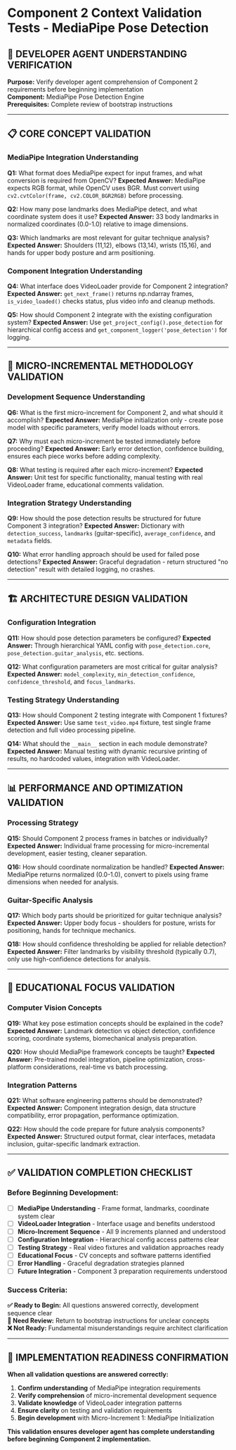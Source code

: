 # Component 2 Context Validation Tests - MediaPipe Pose Detection

## 🧪 **DEVELOPER AGENT UNDERSTANDING VERIFICATION**

**Purpose:** Verify developer agent comprehension of Component 2 requirements before beginning implementation  
**Component:** MediaPipe Pose Detection Engine  
**Prerequisites:** Complete review of bootstrap instructions  

---

## 📋 **CORE CONCEPT VALIDATION**

### **MediaPipe Integration Understanding**

**Q1:** What format does MediaPipe expect for input frames, and what conversion is required from OpenCV?
**Expected Answer:** MediaPipe expects RGB format, while OpenCV uses BGR. Must convert using `cv2.cvtColor(frame, cv2.COLOR_BGR2RGB)` before processing.

**Q2:** How many pose landmarks does MediaPipe detect, and what coordinate system does it use?
**Expected Answer:** 33 body landmarks in normalized coordinates (0.0-1.0) relative to image dimensions.

**Q3:** Which landmarks are most relevant for guitar technique analysis?
**Expected Answer:** Shoulders (11,12), elbows (13,14), wrists (15,16), and hands for upper body posture and arm positioning.

### **Component Integration Understanding**

**Q4:** What interface does VideoLoader provide for Component 2 integration?
**Expected Answer:** `get_next_frame()` returns np.ndarray frames, `is_video_loaded()` checks status, plus video info and cleanup methods.

**Q5:** How should Component 2 integrate with the existing configuration system?
**Expected Answer:** Use `get_project_config().pose_detection` for hierarchical config access and `get_component_logger('pose_detection')` for logging.

---

## 🔬 **MICRO-INCREMENTAL METHODOLOGY VALIDATION**

### **Development Sequence Understanding**

**Q6:** What is the first micro-increment for Component 2, and what should it accomplish?
**Expected Answer:** MediaPipe initialization only - create pose model with specific parameters, verify model loads without errors.

**Q7:** Why must each micro-increment be tested immediately before proceeding?
**Expected Answer:** Early error detection, confidence building, ensures each piece works before adding complexity.

**Q8:** What testing is required after each micro-increment?
**Expected Answer:** Unit test for specific functionality, manual testing with real VideoLoader frame, educational comments validation.

### **Integration Strategy Understanding**

**Q9:** How should the pose detection results be structured for future Component 3 integration?
**Expected Answer:** Dictionary with `detection_success`, `landmarks` (guitar-specific), `average_confidence`, and `metadata` fields.

**Q10:** What error handling approach should be used for failed pose detections?
**Expected Answer:** Graceful degradation - return structured "no detection" result with detailed logging, no crashes.

---

## 🏗️ **ARCHITECTURE DESIGN VALIDATION**

### **Configuration Integration**

**Q11:** How should pose detection parameters be configured?
**Expected Answer:** Through hierarchical YAML config with `pose_detection.core`, `pose_detection.guitar_analysis`, etc. sections.

**Q12:** What configuration parameters are most critical for guitar analysis?
**Expected Answer:** `model_complexity`, `min_detection_confidence`, `confidence_threshold`, and `focus_landmarks`.

### **Testing Strategy Understanding**

**Q13:** How should Component 2 testing integrate with Component 1 fixtures?
**Expected Answer:** Use same `test_video.mp4` fixture, test single frame detection and full video processing pipeline.

**Q14:** What should the `__main__` section in each module demonstrate?
**Expected Answer:** Manual testing with dynamic recursive printing of results, no hardcoded values, integration with VideoLoader.

---

## 📊 **PERFORMANCE AND OPTIMIZATION VALIDATION**

### **Processing Strategy**

**Q15:** Should Component 2 process frames in batches or individually?
**Expected Answer:** Individual frame processing for micro-incremental development, easier testing, cleaner separation.

**Q16:** How should coordinate normalization be handled?
**Expected Answer:** MediaPipe returns normalized (0.0-1.0), convert to pixels using frame dimensions when needed for analysis.

### **Guitar-Specific Analysis**

**Q17:** Which body parts should be prioritized for guitar technique analysis?
**Expected Answer:** Upper body focus - shoulders for posture, wrists for positioning, hands for technique mechanics.

**Q18:** How should confidence thresholding be applied for reliable detection?
**Expected Answer:** Filter landmarks by visibility threshold (typically 0.7), only use high-confidence detections for analysis.

---

## 🔗 **EDUCATIONAL FOCUS VALIDATION**

### **Computer Vision Concepts**

**Q19:** What key pose estimation concepts should be explained in the code?
**Expected Answer:** Landmark detection vs object detection, confidence scoring, coordinate systems, biomechanical analysis preparation.

**Q20:** How should MediaPipe framework concepts be taught?
**Expected Answer:** Pre-trained model integration, pipeline optimization, cross-platform considerations, real-time vs batch processing.

### **Integration Patterns**

**Q21:** What software engineering patterns should be demonstrated?
**Expected Answer:** Component integration design, data structure compatibility, error propagation, performance optimization.

**Q22:** How should the code prepare for future analysis components?
**Expected Answer:** Structured output format, clear interfaces, metadata inclusion, guitar-specific landmark extraction.

---

## ✅ **VALIDATION COMPLETION CHECKLIST**

### **Before Beginning Development:**
- [ ] **MediaPipe Understanding** - Frame format, landmarks, coordinate system clear
- [ ] **VideoLoader Integration** - Interface usage and benefits understood
- [ ] **Micro-Increment Sequence** - All 9 increments planned and understood
- [ ] **Configuration Integration** - Hierarchical config access patterns clear
- [ ] **Testing Strategy** - Real video fixtures and validation approaches ready
- [ ] **Educational Focus** - CV concepts and software patterns identified
- [ ] **Error Handling** - Graceful degradation strategies planned
- [ ] **Future Integration** - Component 3 preparation requirements understood

### **Success Criteria:**
**✅ Ready to Begin:** All questions answered correctly, development sequence clear  
**🔄 Need Review:** Return to bootstrap instructions for unclear concepts  
**❌ Not Ready:** Fundamental misunderstandings require architect clarification  

---

## 🎯 **IMPLEMENTATION READINESS CONFIRMATION**

**When all validation questions are answered correctly:**

1. **Confirm understanding** of MediaPipe integration requirements
2. **Verify comprehension** of micro-incremental development sequence  
3. **Validate knowledge** of VideoLoader integration patterns
4. **Ensure clarity** on testing and validation requirements
5. **Begin development** with Micro-Increment 1: MediaPipe Initialization

**This validation ensures developer agent has complete understanding before beginning Component 2 implementation.**